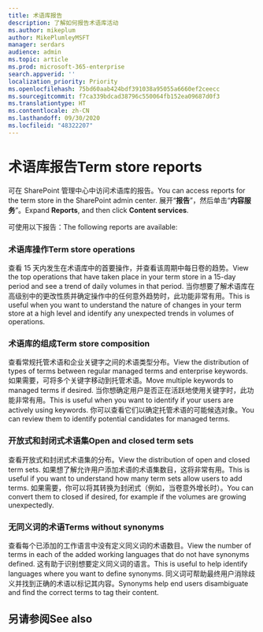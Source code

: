 ```yaml
---
title: 术语库报告
description: 了解如何报告术语库活动
ms.author: mikeplum
author: MikePlumleyMSFT
manager: serdars
audience: admin
ms.topic: article
ms.prod: microsoft-365-enterprise
search.appverid: ''
localization_priority: Priority
ms.openlocfilehash: 75bd60aab424bdf391038a95055a6660ef2ceecc
ms.sourcegitcommit: f7ca339bdcad38796c550064fb152ea09687d0f3
ms.translationtype: HT
ms.contentlocale: zh-CN
ms.lasthandoff: 09/30/2020
ms.locfileid: "48322207"
---
```

# <a name="term-store-reports"></a><span data-ttu-id="0e1a4-103">术语库报告</span><span class="sxs-lookup"><span data-stu-id="0e1a4-103">Term store reports</span></span>

<span data-ttu-id="0e1a4-104">可在 SharePoint 管理中心中访问术语库的报告。</span><span class="sxs-lookup"><span data-stu-id="0e1a4-104">You can access reports for the term store in the SharePoint admin center.</span></span> <span data-ttu-id="0e1a4-105">展开“**报告**”，然后单击“**内容服务**”。</span><span class="sxs-lookup"><span data-stu-id="0e1a4-105">Expand **Reports**, and then click **Content services**.</span></span>

<span data-ttu-id="0e1a4-106">可使用以下报告：</span><span class="sxs-lookup"><span data-stu-id="0e1a4-106">The following reports are available:</span></span>

### <a name="term-store-operations"></a><span data-ttu-id="0e1a4-107">术语库操作</span><span class="sxs-lookup"><span data-stu-id="0e1a4-107">Term store operations</span></span>

<span data-ttu-id="0e1a4-108">查看 15 天内发生在术语库中的首要操作，并查看该周期中每日卷的趋势。</span><span class="sxs-lookup"><span data-stu-id="0e1a4-108">View the top operations that have taken place in your term store in a 15-day period and see a trend of daily volumes in that period.</span></span> <span data-ttu-id="0e1a4-109">当你想要了解术语库在高级别中的更改性质并确定操作中的任何意外趋势时，此功能非常有用。</span><span class="sxs-lookup"><span data-stu-id="0e1a4-109">This is useful when you want to understand the nature of changes in your term store at a high level and identify any unexpected trends in volumes of operations.</span></span> 

### <a name="term-store-composition"></a><span data-ttu-id="0e1a4-110">术语库的组成</span><span class="sxs-lookup"><span data-stu-id="0e1a4-110">Term store composition</span></span>

<span data-ttu-id="0e1a4-111">查看常规托管术语和企业关键字之间的术语类型分布。</span><span class="sxs-lookup"><span data-stu-id="0e1a4-111">View the distribution of types of terms between regular managed terms and enterprise keywords.</span></span> <span data-ttu-id="0e1a4-112">如果需要，可将多个关键字移动到托管术语。</span><span class="sxs-lookup"><span data-stu-id="0e1a4-112">Move multiple keywords to managed terms if desired.</span></span> <span data-ttu-id="0e1a4-113">当你想确定用户是否正在活跃地使用关键字时，此功能非常有用。</span><span class="sxs-lookup"><span data-stu-id="0e1a4-113">This is useful when you want to identify if your users are actively using keywords.</span></span> <span data-ttu-id="0e1a4-114">你可以查看它们以确定托管术语的可能候选对象。</span><span class="sxs-lookup"><span data-stu-id="0e1a4-114">You can review them to identify potential candidates for managed terms.</span></span>

### <a name="open-and-closed-term-sets"></a><span data-ttu-id="0e1a4-115">开放式和封闭式术语集</span><span class="sxs-lookup"><span data-stu-id="0e1a4-115">Open and closed term sets</span></span>

<span data-ttu-id="0e1a4-116">查看开放式和封闭式术语集的分布。</span><span class="sxs-lookup"><span data-stu-id="0e1a4-116">View the distribution of open and closed term sets.</span></span> <span data-ttu-id="0e1a4-117">如果想了解允许用户添加术语的术语集数目，这将非常有用。</span><span class="sxs-lookup"><span data-stu-id="0e1a4-117">This is useful if you want to understand how many term sets allow users to add terms.</span></span> <span data-ttu-id="0e1a4-118">如果需要，你可以将其转换为封闭式（例如，当卷意外增长时）。</span><span class="sxs-lookup"><span data-stu-id="0e1a4-118">You can convert them to closed if desired, for example if the volumes are growing unexpectedly.</span></span> 

### <a name="terms-without-synonyms"></a><span data-ttu-id="0e1a4-119">无同义词的术语</span><span class="sxs-lookup"><span data-stu-id="0e1a4-119">Terms without synonyms</span></span>

<span data-ttu-id="0e1a4-120">查看每个已添加的工作语言中没有定义同义词的术语数目。</span><span class="sxs-lookup"><span data-stu-id="0e1a4-120">View the number of terms in each of the added working languages that do not have synonyms defined.</span></span> <span data-ttu-id="0e1a4-121">这有助于识别想要定义同义词的语言。</span><span class="sxs-lookup"><span data-stu-id="0e1a4-121">This is useful to help identify languages where you want to define synonyms.</span></span> <span data-ttu-id="0e1a4-122">同义词可帮助最终用户消除歧义并找到正确的术语以标记其内容。</span><span class="sxs-lookup"><span data-stu-id="0e1a4-122">Synonyms help end users disambiguate and find the correct terms to tag their content.</span></span>

## <a name="see-also"></a><span data-ttu-id="0e1a4-123">另请参阅</span><span class="sxs-lookup"><span data-stu-id="0e1a4-123">See also</span></span>



  






